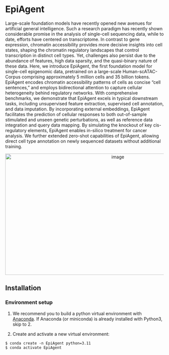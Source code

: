 # EpiAgent

Large-scale foundation models have recently opened new avenues for artificial general intelligence. Such a research paradigm has recently shown considerable promise in the analysis of single-cell sequencing data, while to date, efforts have centered on transcriptome. In contrast to gene expression, chromatin accessibility provides more decisive insights into cell states, shaping the chromatin regulatory landscapes that control transcription in distinct cell types. Yet, challenges also persist due to the abundance of features, high data sparsity, and the quasi-binary nature of these data. Here, we introduce EpiAgent, the first foundation model for single-cell epigenomic data, pretrained on a large-scale Human-scATAC-Corpus comprising approximately 5 million cells and 35 billion tokens. EpiAgent encodes chromatin accessibility patterns of cells as concise “cell sentences,” and employs bidirectional attention to capture cellular heterogeneity behind regulatory networks. With comprehensive benchmarks, we demonstrate that EpiAgent excels in typical downstream tasks, including unsupervised feature extraction, supervised cell annotation, and data imputation. By incorporating external embeddings, EpiAgent facilitates the prediction of cellular responses to both out-of-sample stimulated and unseen genetic perturbations, as well as reference data integration and query data mapping. By simulating the knockout of key cis-regulatory elements, EpiAgent enables in-silico treatment for cancer analysis. We further extended zero-shot capabilities of EpiAgent, allowing direct cell type annotation on newly sequenced datasets without additional training.

<p align="center">
  <img src="https://github.com/xy-chen16/EpiAgent/blob/main/inst/model.png" width="700" height="385" alt="image">
</p>

## Installation  

### Environment setup

1. We recommend you to build a python virtual environment with [Anaconda](https://docs.anaconda.com/free/anaconda/install/linux/).  If Anaconda (or miniconda) is already installed with Python3, skip to 2.

2. Create and activate a new virtual environment:

```
$ conda create -n EpiAgent python=3.11
$ conda activate EpiAgent
```


